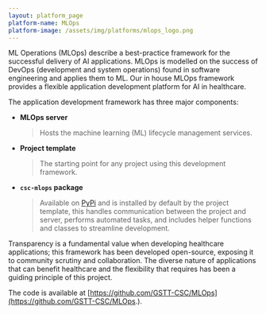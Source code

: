 ```yaml
---
layout: platform_page
platform-name: MLOps
platform-image: /assets/img/platforms/mlops_logo.png
---
```


ML Operations (MLOps) describe a best-practice framework for the successful delivery of AI applications. MLOps is modelled on the success of DevOps (development and system operations) found in software engineering and applies them to ML. Our in house MLOps framework provides a flexible application development platform for AI in healthcare. 

The application development framework has three major components:
- **MLOps server** 
  > Hosts the machine learning (ML) lifecycle management services.
- **Project template**
  > The starting point for any project using this development framework.
- **```csc-mlops``` package**
  > Available on [PyPi](https://pypi.org/project/csc-mlops/) and is installed by default by the project template, this handles communication between the project and server, performs automated tasks, and includes helper functions and classes to streamline development.

Transparency is a fundamental value when developing healthcare applications; this framework has been developed open-source, exposing it to community scrutiny and collaboration. The diverse nature of applications that can benefit healthcare and the flexibility that requires has been a guiding principle of this project.

The code is available at [https://github.com/GSTT-CSC/MLOps](https://github.com/GSTT-CSC/MLOps.).
